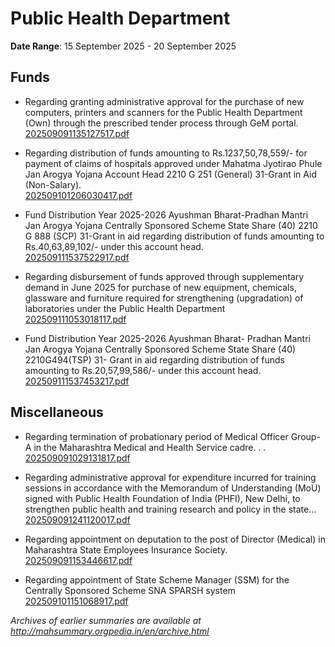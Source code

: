 # Public Health Department

**Date Range**: 15 September 2025 - 20 September 2025


## Funds
- Regarding granting administrative approval for the purchase of new computers, printers and scanners for the Public Health Department (Own) through the prescribed tender process through GeM portal.\
  [202509091135127517.pdf](https://gr.maharashtra.gov.in/Site/Upload/Government%20Resolutions/English/202509091135127517.pdf)

- Regarding distribution of funds amounting to Rs.1237,50,78,559/- for payment of claims of hospitals approved under Mahatma Jyotirao Phule Jan Arogya Yojana Account Head 2210 G 251 (General) 31-Grant in Aid (Non-Salary).\
  [202509101206030417.pdf](https://gr.maharashtra.gov.in/Site/Upload/Government%20Resolutions/English/202509101206030417.pdf)

- Fund Distribution Year 2025-2026  Ayushman Bharat-Pradhan Mantri Jan Arogya Yojana Centrally Sponsored Scheme State Share (40) 2210 G 888 (SCP) 31-Grant in aid regarding distribution of funds amounting to Rs.40,63,89,102/- under this account head.\
  [202509111537522917.pdf](https://gr.maharashtra.gov.in/Site/Upload/Government%20Resolutions/English/202509111537522917.pdf)

- Regarding disbursement of funds approved through supplementary demand in June 2025 for purchase of new equipment, chemicals, glassware and furniture required for strengthening (upgradation) of laboratories under the Public Health Department\
  [202509111053018117.pdf](https://gr.maharashtra.gov.in/Site/Upload/Government%20Resolutions/English/202509111053018117.pdf)

- Fund Distribution Year 2025-2026  Ayushman Bharat- Pradhan Mantri Jan Arogya Yojana Centrally Sponsored Scheme State Share (40) 2210G494(TSP) 31- Grant in aid regarding distribution of funds amounting to Rs.20,57,99,586/- under this account head.\
  [202509111537453217.pdf](https://gr.maharashtra.gov.in/Site/Upload/Government%20Resolutions/English/202509111537453217.pdf)

## Miscellaneous
- Regarding termination of probationary period of Medical Officer Group-A in the Maharashtra Medical and Health Service cadre. . .\
  [202509091029131817.pdf](https://gr.maharashtra.gov.in/Site/Upload/Government%20Resolutions/English/202509091029131817.pdf)

- Regarding administrative approval for expenditure incurred for training sessions in accordance with the Memorandum of Understanding (MoU) signed with Public Health Foundation of India (PHFI), New Delhi, to strengthen public health and training research and policy in the state...\
  [202509091241120017.pdf](https://gr.maharashtra.gov.in/Site/Upload/Government%20Resolutions/English/202509091241120017.pdf)

- Regarding appointment on deputation to the post of Director (Medical) in Maharashtra State Employees Insurance Society.\
  [202509091153446617.pdf](https://gr.maharashtra.gov.in/Site/Upload/Government%20Resolutions/English/202509091153446617.pdf)

- Regarding appointment of State Scheme Manager (SSM) for the Centrally Sponsored Scheme SNA SPARSH system\
  [202509101151068917.pdf](https://gr.maharashtra.gov.in/Site/Upload/Government%20Resolutions/English/202509101151068917.pdf)


*Archives of earlier summaries are available at http://mahsummary.orgpedia.in/en/archive.html*